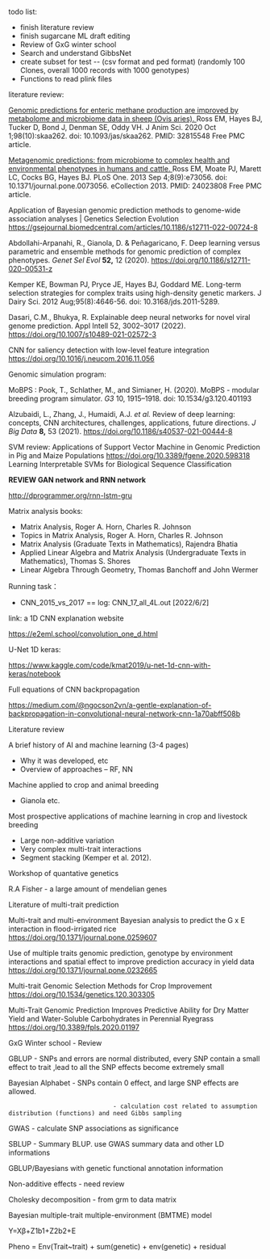 

todo list:

+ finish literature review
+ finish sugarcane ML draft editing 
+ Review of GxG winter school
+ Search and understand GibbsNet
+ create subset for test -- (csv format and ped format) (randomly 100 Clones, overall 1000 records with 1000 genotypes)
+ Functions to read plink files



literature review: 

[Genomic   predictions for enteric methane production are improved by metabolome and   microbiome data in sheep (Ovis aries). ](https://pubmed.ncbi.nlm.nih.gov/32815548/)  Ross EM, Hayes BJ, Tucker D, Bond J, Denman SE, Oddy VH.  J Anim Sci. 2020 Oct 1;98(10):skaa262. doi:  10.1093/jas/skaa262.  PMID: 32815548 Free PMC article. 

 [Metagenomic   predictions: from microbiome to complex health and environmental phenotypes   in humans and cattle. ](https://pubmed.ncbi.nlm.nih.gov/24023808/)  Ross EM, Moate PJ, Marett LC, Cocks BG, Hayes BJ.  PLoS One. 2013 Sep 4;8(9):e73056. doi:  10.1371/journal.pone.0073056. eCollection 2013.  PMID: 24023808 Free PMC article. 

Application of Bayesian genomic prediction methods to genome-wide association analyses | Genetics Selection Evolution https://gsejournal.biomedcentral.com/articles/10.1186/s12711-022-00724-8

Abdollahi-Arpanahi, R., Gianola, D. & Peñagaricano, F. Deep learning versus parametric and ensemble methods for genomic prediction of complex phenotypes. *Genet Sel Evol* **52,** 12 (2020). https://doi.org/10.1186/s12711-020-00531-z

Kemper KE, Bowman PJ, Pryce JE, Hayes BJ, Goddard ME. Long-term selection strategies for complex traits using high-density genetic markers. J Dairy Sci. 2012 Aug;95(8):4646-56. doi: 10.3168/jds.2011-5289. 

Dasari, C.M., Bhukya, R. Explainable deep neural networks for novel viral genome prediction. Appl Intell 52, 3002–3017 (2022). https://doi.org/10.1007/s10489-021-02572-3

CNN for saliency detection with low-level feature integration https://doi.org/10.1016/j.neucom.2016.11.056

Genomic simulation program:

MoBPS : Pook, T., Schlather, M., and Simianer, H. (2020). MoBPS - modular breeding program simulator. *G3* 10, 1915–1918. doi: 10.1534/g3.120.401193

Alzubaidi, L., Zhang, J., Humaidi, A.J. *et al.* Review of deep learning: concepts, CNN architectures, challenges, applications, future directions. *J Big Data* **8,** 53 (2021). https://doi.org/10.1186/s40537-021-00444-8



SVM review:
Applications of Support Vector Machine in Genomic Prediction in Pig and Maize Populations  https://doi.org/10.3389/fgene.2020.598318
Learning Interpretable SVMs for Biological Sequence Classification

**REVIEW GAN network and RNN network** 

http://dprogrammer.org/rnn-lstm-gru



Matrix analysis books:

- Matrix Analysis, Roger A. Horn, Charles R. Johnson
- Topics in Matrix Analysis, Roger A. Horn, Charles R. Johnson
- Matrix Analysis (Graduate Texts in Mathematics), Rajendra Bhatia
- Applied Linear Algebra and Matrix Analysis (Undergraduate Texts in Mathematics), Thomas S. Shores
- Linear Algebra Through Geometry, Thomas Banchoff and John Wermer





Running task：

+ CNN_2015_vs_2017 == log: CNN_17_all_4L.out [2022/6/2]



link: a 1D CNN explanation website

https://e2eml.school/convolution_one_d.html



U-Net 1D keras:

https://www.kaggle.com/code/kmat2019/u-net-1d-cnn-with-keras/notebook



Full equations of CNN backpropagation

https://medium.com/@ngocson2vn/a-gentle-explanation-of-backpropagation-in-convolutional-neural-network-cnn-1a70abff508b



Literature review 

A brief history of AI and machine learning (3-4 pages) 

- Why    it was developed, etc  
- Overview     of approaches – RF, NN 

Machine applied to crop and animal breeding 

- Gianola     etc.  

Most prospective applications of machine learning in crop and livestock breeding 

- Large     non-additive variation 
- Very     complex multi-trait interactions 
- Segment     stacking (Kemper et al. 2012). 



Workshop of quantative genetics

R.A Fisher - a large amount of mendelian genes 



Literature of multi-trait prediction

Multi-trait and multi-environment Bayesian analysis to predict the G x E interaction in flood-irrigated rice https://doi.org/10.1371/journal.pone.0259607

Use of multiple traits genomic prediction, genotype by environment interactions and spatial effect to improve prediction accuracy in yield data https://doi.org/10.1371/journal.pone.0232665

Multi-trait Genomic Selection Methods for Crop Improvement https://doi.org/10.1534/genetics.120.303305

Multi-Trait Genomic Prediction Improves Predictive Ability for Dry Matter Yield and Water-Soluble Carbohydrates in Perennial Ryegrass https://doi.org/10.3389/fpls.2020.01197

GxG Winter school - Review



GBLUP - SNPs and errors are normal distributed, every SNP contain a small effect to trait ,lead to all the SNP effects become extremely small

Bayesian Alphabet - SNPs contain 0 effect, and large SNP effects are allowed.

								 - calculation cost related to assumption distribution (functions) and need Gibbs sampling



GWAS - calculate SNP associations as significance 

SBLUP - Summary BLUP. use GWAS summary data and other LD informations

GBLUP/Bayesians with genetic functional annotation information

Non-additive effects - need review



Cholesky decomposition - from grm to data matrix 

Bayesian multiple-trait multiple-environment (BMTME) model



Y=Xβ+Z1b1+Z2b2+E

Pheno = Env(Trait~trait) + sum(genetic) + env(genetic) + residual
